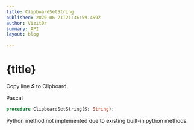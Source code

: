 ```yaml
---
title: ClipboardSetString
published: 2020-06-21T21:36:59.459Z
author: Vizit0r
summary: API
layout: blog

---
```


# {title}

Copy line  ***S***  to Clipboard.

Pascal

```pascal
procedure ClipboardSetString(S: String);
```


Python
method not implemented due to existing built-in python methods.

